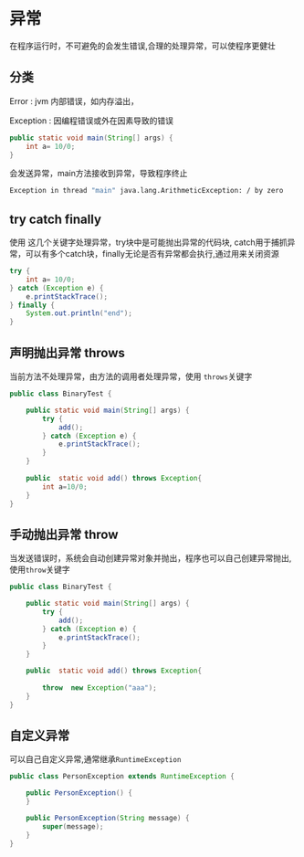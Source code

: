 # 异常 

在程序运行时，不可避免的会发生错误,合理的处理异常，可以使程序更健壮

## 分类

Error : jvm 内部错误，如内存溢出，

Exception : 因编程错误或外在因素导致的错误

```java
public static void main(String[] args) {
    int a= 10/0;
}
```

会发送异常，main方法接收到异常，导致程序终止

```bash
Exception in thread "main" java.lang.ArithmeticException: / by zero
```

## try catch finally

使用 这几个关键字处理异常，try块中是可能抛出异常的代码块, catch用于捕抓异常，可以有多个catch块，finally无论是否有异常都会执行,通过用来关闭资源

```java
try {
    int a= 10/0;
} catch (Exception e) {
    e.printStackTrace();
} finally {
    System.out.println("end");
}
```

## 声明抛出异常 throws

当前方法不处理异常，由方法的调用者处理异常，使用 `throws`关键字

```java
public class BinaryTest {

    public static void main(String[] args) {
        try {
            add();
        } catch (Exception e) {
            e.printStackTrace();
        }
    }
    
    public  static void add() throws Exception{
        int a=10/0;
    }
}
```

## 手动抛出异常 throw

当发送错误时，系统会自动创建异常对象并抛出，程序也可以自己创建异常抛出,使用`throw`关键字

```java
public class BinaryTest {

    public static void main(String[] args) {
        try {
            add();
        } catch (Exception e) {
            e.printStackTrace();
        }
    }

    public  static void add() throws Exception{
        
        throw  new Exception("aaa");
    }
}
```



## 自定义异常

可以自己自定义异常,通常继承`RuntimeException`

```java
public class PersonException extends RuntimeException {

    public PersonException() {
    }

    public PersonException(String message) {
        super(message);
    }
}

```



